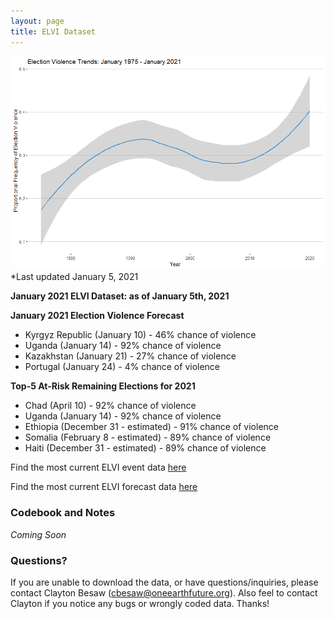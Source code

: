 ```yaml
---
layout: page
title: ELVI Dataset
---
```


![](assets/img/ELVI_PLOT.png?raw=true)
*Last updated January 5, 2021

**January 2021 ELVI Dataset: as of January 5th, 2021**

**January 2021 Election Violence Forecast**
  * Kyrgyz Republic (January 10) - 46% chance of violence
  * Uganda (January 14) - 92% chance of violence
  * Kazakhstan (January 21) - 27% chance of violence
  * Portugal (January 24) - 4% chance of violence
  
**Top-5 At-Risk Remaining Elections for 2021**
  * Chad (April 10) - 92% chance of violence
  * Uganda (January 14) - 92% chance of violence
  * Ethiopia (December 31 - estimated) - 91% chance of violence
  * Somalia (February 8 - estimated) - 89% chance of violence
  * Haiti (December 31 - estimated) - 89% chance of violence
 
 
Find the most current ELVI event data [here](https://cdn.rawgit.com/OEFDataScience/REIGN.github.io/gh-pages/data_sets/ELVI_2021_1.csv) 

Find the most current ELVI forecast data [here](https://cdn.rawgit.com/OEFDataScience/REIGN.github.io/gh-pages/data_sets/ELVI_FORECAST_2021_1.csv) 
	
### Codebook and Notes

*Coming Soon*

### Questions?

If you are unable to download the data, or have questions/inquiries, please contact Clayton Besaw (<cbesaw@oneearthfuture.org>). Also feel to contact Clayton if you notice any bugs or wrongly coded data. Thanks!


